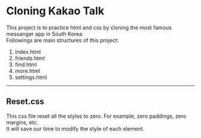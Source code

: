 # Cloning Kakao Talk

This project is to practice html and css by cloning the most famous messanger app in South Korea.  
Followings are main structures of this project:

1. index.html
2. friends.html
3. find.html
4. more.html
5. settings.html

---

## Reset.css

This css file reset all the styles to zero. For example, zero paddings, zero margins, etc.  
It will save our time to modify the style of each element.
